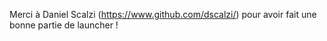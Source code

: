 Merci à Daniel Scalzi (https://www.github.com/dscalzi/) pour avoir fait une bonne partie de launcher !
